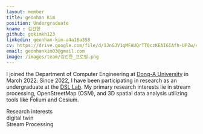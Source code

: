 ```yaml
---
layout: member
title: geonhan Kim
position: Undergraduate
kname : 김건한
github: gokimkh123
linkedin: geonhan-kim-a4a16a358
cv: https://drive.google.com/file/d/1JnGJV1qMFAUQrTT0czKEAI6IAfh-UPZw/view?usp=drive_link, GeonHan Kim CV
email: geonhankim03@gmail.com
image: /images/team/김건한_프로필.png
---
```


I joined the Department of Computer Engineering at [Dong-A University](https://www.donga.ac.kr/kor/Main.do) in March 2022. Since 2022, I have been participating in research as an undergraduate  at the [DSL Lab](https://www.datasciencelabs.org/). My primary research interests lie in stream processing, OpenStreetMap (OSM), and 3D spatial data analysis utilizing tools like Folium and Cesium.


<div class="head">Research interests</div>
<span class="badge badge-info">digital twin</span><br/><span class="badge badge-success">Stream Processing</span>
